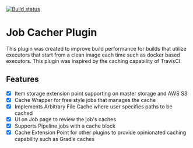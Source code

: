 [![Build status](https://github.com/ViceIce/jobcacher-plugin/workflows/Java%20CI/badge.svg)](https://github.com/ViceIce/jobcacher-plugin/actions?query=workflow%3A"Java+CI")

Job Cacher Plugin
=================

This plugin was created to improve build performance for builds that utilize executors that start from a clean
image each time such as docker based executors.  This plugin was inspired by the caching capability of TravisCI.

## Features

- [x] Item storage extension point supporting on master storage and AWS S3
- [x] Cache Wrapper for free style jobs that manages the cache
- [x] Implements Arbitrary File Cache where user specifies paths to be cached
- [x] UI on Job page to review the job's caches
- [x] Supports Pipeline jobs with a cache block
- [x] Cache Extension Point for other plugins to provide opinionated caching capability such as Gradle caches
